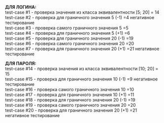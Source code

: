 __ДЛЯ ЛОГИНА:__  
test-case #1 - проверка значения из класса эквивалентности [5; 20] = 14  
test-case #2 - проверка для граничного значения     5 (-1)   =4                   негативное тестирование  
test-case #3 - проверка самого граничного значения  5        =5  
test-case #4 - проверка для граничного значения     5 (+1)   =6  
test-case #5 - проверка для граничного значения    20 (-1)   =19  
test-case #6 - проверка самого граничного значения 20        =20  
test-case #7 - проверка для граничного значения    20 (+1)   =21                  негативное тестирование





__ДЛЯ ПАРОЛЯ:__  
test-case #14 - проверка значения из класса эквивалентности [10; 20] = 15  
test-case #15 - проверка для граничного значения     10 (-1)    =9                негативное тестирование  
test-case #16 - проверка самого граничного значения  10         =10  
test-case #17 - проверка для граничного значения     10 (+1)    =11  
test-case #18 - проверка для граничного значения     20 (-1)    =19   
test-case #19 - проверка самого граничного значения  20         =20  
test-case #20 - проверка для граничного значения    20 (+1)     =21               негативное тестирование

